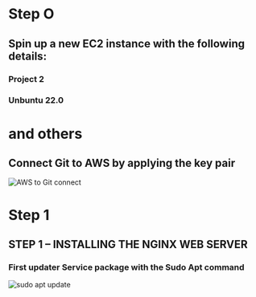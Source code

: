 # Step O
## Spin up a new EC2 instance with the following details:
### Project 2
### Unbuntu 22.0
# and others
## Connect Git to AWS by applying the key pair
![AWS to Git connect](https://github.com/koleshky1/fajana.kb.pbl/assets/44333161/da4cfd77-9b1f-4b66-9f65-23c16852bf52)
# Step 1 
## STEP 1 – INSTALLING THE NGINX WEB SERVER
### First updater Service package with the Sudo Apt command
![sudo apt update](https://github.com/koleshky1/fajana.kb.pbl/assets/44333161/b93c7a14-8449-4da2-968e-a1c06fac1af2)

